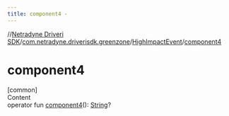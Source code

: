 ```yaml
---
title: component4 -
---
```

//[Netradyne Driveri SDK](../../index.md)/[com.netradyne.driverisdk.greenzone](../index.md)/[HighImpactEvent](index.md)/[component4](component4.md)



# component4  
[common]  
Content  
operator fun [component4](component4.md)(): [String](https://kotlinlang.org/api/latest/jvm/stdlib/kotlin/-string/index.html)?  



